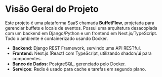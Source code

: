 # Visão Geral do Projeto

Este projeto é uma plataforma SaaS chamada **BuffetFlow**, projetada para gerenciar buffets e locais de eventos. Possui uma arquitetura desacoplada com um backend em Django/Python e um frontend em Next.js/TypeScript. Todo o ambiente é containerizado usando Docker.

- **Backend:** Django REST Framework, servindo uma API RESTful.
- **Frontend:** Next.js (React) com TypeScript, utilizando shadcn/ui para componentes.
- **Banco de Dados:** PostgreSQL, gerenciado pelo Docker.
- **Serviços:** Redis é usado para cache e tarefas em segundo plano.
